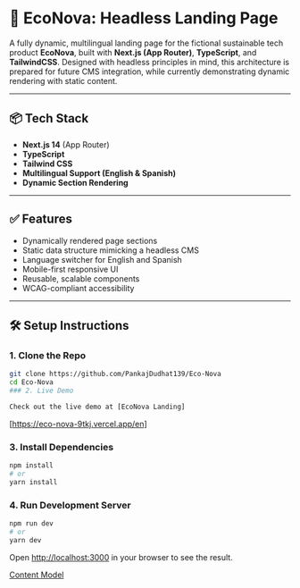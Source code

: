# 🌿 EcoNova: Headless Landing Page

A fully dynamic, multilingual landing page for the fictional sustainable tech product **EcoNova**, built with **Next.js (App Router)**, **TypeScript**, and **TailwindCSS**. Designed with headless principles in mind, this architecture is prepared for future CMS integration, while currently demonstrating dynamic rendering with static content.

---

## 📦 Tech Stack

- **Next.js 14** (App Router)
- **TypeScript**
- **Tailwind CSS**
- **Multilingual Support (English & Spanish)**
- **Dynamic Section Rendering**

---

## ✅ Features

- Dynamically rendered page sections
- Static data structure mimicking a headless CMS
- Language switcher for English and Spanish
- Mobile-first responsive UI
- Reusable, scalable components
- WCAG-compliant accessibility

---

## 🛠️ Setup Instructions

### 1. Clone the Repo

```bash
git clone https://github.com/PankajDudhat139/Eco-Nova
cd Eco-Nova
### 2. Live Demo

Check out the live demo at [EcoNova Landing]
``` 
[https://eco-nova-9tkj.vercel.app/en]

### 3. Install Dependencies

```bash
npm install
# or
yarn install
```

### 4. Run Development Server

```bash
npm run dev
# or
yarn dev
```

Open [http://localhost:3000](http://localhost:3000) in your browser to see the result.

[Content Model](https://app.contentful.com/spaces/iqc3gbk28f0n/visual_modeler/content_types/featureItem?utm_medium=share)